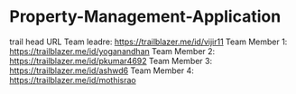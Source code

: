 # Property-Management-Application
trail head URL
Team leadre: https://trailblazer.me/id/vijir11
Team Member 1: https://trailblazer.me/id/yoganandhan
Team Member 2: https://trailblazer.me/id/pkumar4692
Team Member 3: https://trailblazer.me/id/ashwd6
Team Member 4: https://trailblazer.me/id/mothisrao  

